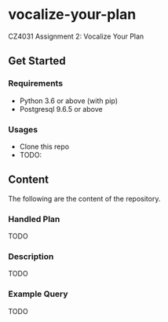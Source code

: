 # vocalize-your-plan

CZ4031 Assignment 2: Vocalize Your Plan

## Get Started

### Requirements

- Python 3.6 or above (with pip)
- Postgresql 9.6.5 or above

### Usages

- Clone this repo
- TODO:

## Content

The following are the content of the repository.

### Handled Plan

TODO

### Description

TODO

### Example Query

TODO
